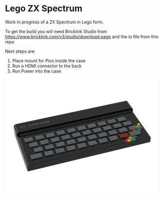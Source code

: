 # Lego ZX Spectrum

Work in progress of a ZX Spectrum in Lego form. 

To get the build you will need Bricklink Studio from https://www.bricklink.com/v3/studio/download.page and the io file from this repo

Next steps are:

1. Place mount for Pico inside the case
2. Run a HDMI connector to the back
3. Run Power into the case

![ZX Spectrum](ZX%20Spectrum_main.png)
